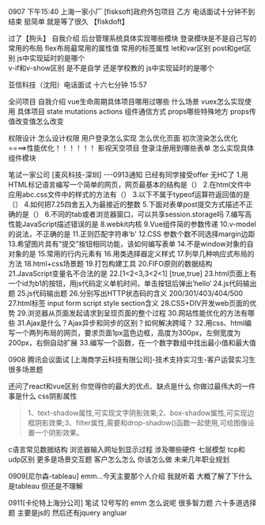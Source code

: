 0907 下午15:40
上海一家小厂 [fisksoft]政府外包项目 乙方 电话面试十分钟不到结束 挺简单 就是等了很久
【fiskdoft】

过了【狗头】
自我介绍 
后台管理系统具体实现哪些模块
登录模块是不是自己写的 
常用的布局
flex布局最常用的属性值
常用的标签属性
let和var区别
post和get区别
js中实现延时的是哪个                
v-if和v-show区别
是不是自学 还是学校教的
js中实现延时的是哪个




亚信科技（沈阳）电话面试 十六七分钟
15:57

全问项目
自我介绍
vue生命周期具体项目哪用过哪些 什么场景
vuex怎么实现使用 具体项目
state mutations actions
组件通信方式 
props哪些特殊地方 props传值改变值怎么改变 

权限设计   怎么设计权限    用户登录怎么实现
怎么优化页面 初次渲染怎么优化                              ====>性能优化！！！！！！
影视天空项目 登录注册用到哪些表单 怎么实现具体组件模块





笔试一家公司  [麦风科技-深圳]       ---0913通知 已经有同学接受offer 无HC了
1.用HTML标记语言编写一个简单的网页，网页最基本的结构是（）
2.在html文件中应用abc.css文件中的样式的方法有（）
3.以下不属于typeof运算符返回值的是（）
4.如何把7.25四舍五入为最接近的整数
5.下面对表单post提交方式描述不正确的是（）
6.不同的tab或者浏览器窗口，可以共享session.storage吗
7.编写高性能JavaScript描述错误的是
8.webkit内核
9.Vue组件简的参数传递
10.v-model的说法，不正确的是
11.正则匹配字符串‘b'
12.CSS 参数个数不同选择margin边距
13.希望图片具有“提交”按钮相同功能，该如何编写表单
14.不是window对象的自对象的是
15.常用的行内元素有
16.用类选择器定义样式
17.列举几种响应式布局的方法
18.html+css场景题
19.打包构建工具
20.FIFO原则的数据结构
21.JavaScript变量名不合法的是
22.[1<2<3,3<2<1]                            [true,true]
23.html页面上有一个id为b1的按钮，用js代码定义单机时间，单击按钮后弹出’hello‘
24.js代码输出题
25.js代码输出题
26.分别写出HTTP状态码的含义 200/301/403/404/500
27.html标签 input form script style section含义
28.CSS+DIV开发web页面的优势
29.浏览器从页面发起请求到呈现页面的整个过程
30.网站性能优化的方法有哪些
31.Ajax是什么？Ajax异步和同步的区别？如何解决跨域？
32.用css、html编写一个两列布局的网页，要求页面1px蓝色边框，高度为300px，左侧宽度为200px，右侧自动扩展
33.编写一个函数，在一个数字数组中找出最小值和最大值


0908 腾讯会议面试 [上海商学云科技有限公司]-技术支持实习生-客户运营实习生
很多场景题

还问了react和vue区别
你觉得你的最大的优点、缺点是什么
你做过最伟大的一件事是什么
css阴影属性             
> 1、text-shadow属性,可实现文字阴影效果;2、box-shadow属性,可实现边框阴影效果;3、filter属性,需要和drop-shadow()函数一起使用,可给图像设置一个阴影效果。

c语言常见数据结构
浏览器输入网址到显示过程 涉及哪些硬件
七层模型 tcp和udp区别
更多是场景交互题 客户怎么怎么 你该怎么做 
未来几年职业规划



0909[尼尔森-tableau]
emm...今天主要那个人介绍 我就听着 大概了解了下什么是tableau 但还是不理解

0911[卡伦特上海分公司]  笔试 
12号写的 emm 怎么说呢 很多智力题 六十多道选择题 主要是js的 然后还有jquery angluar
